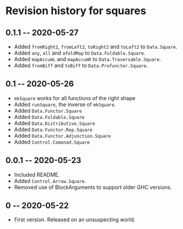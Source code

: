 # Revision history for squares

## 0.1.1 -- 2020-05-27

* Added `fromRight2`, `fromLeft2`, `toRight2` and `toLeft2` to `Data.Square`.
* Added `any`, `all` and `afoldMap` to `Data.Foldable.Square`.
* Added `mapAccumL` and `mapAccumR` to `Data.Traversable.Square`.
* Added `fromBiff` and `toBiff` to `Data.Profunctor.Square`.

## 0.1 -- 2020-05-26

* `mkSquare` works for all functions of the right shape
* Added `runSquare`, the inverse of `mkSquare`.
* Added `Data.Functor.Square`
* Added `Data.Foldable.Square`
* Added `Data.Distributive.Square`
* Added `Data.Functor.Rep.Square`
* Added `Data.Functor.Adjunction.Square`
* Added `Control.Comonad.Square`

## 0.0.1 -- 2020-05-23

* Included README.
* Added `Control.Arrow.Square`.
* Removed use of BlockArguments to support older GHC versions.

## 0 -- 2020-05-22

* First version. Released on an unsuspecting world.
